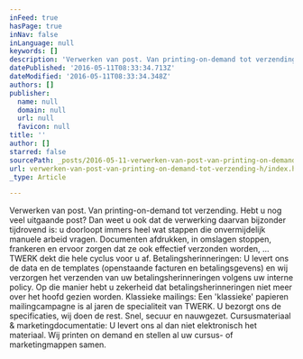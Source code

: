 ```yaml
---
inFeed: true
hasPage: true
inNav: false
inLanguage: null
keywords: []
description: 'Verwerken van post. Van printing-on-demand tot verzending. Hebt u nog veel uitgaande post? Dan weet u ook dat de verwerking daarvan bijzonder tijdrovend is: u doorloopt immers heel wat stappen die onvermijdelijk manuele arbeid vragen. Documenten afdrukken, in omslagen stoppen, frankeren en ervoor zorgen dat ze ook effectief verzonden worden, … TWERK dekt die hele cyclus voor u af. Betalingsherinneringen: U levert ons de data en de templates (openstaande facturen en betalingsgevens) en wij verzorgen het verzenden van uw betalingsherinneringen volgens uw interne policy. Op die manier hebt u zekerheid dat betalingsherinneringen niet meer over het hoofd gezien worden. Klassieke mailings: Een ‘klassieke’ papieren mailingcampagne is al jaren de specialiteit van TWERK. U bezorgt ons de specificaties, wij doen de rest. Snel, secuur en nauwgezet. Cursusmateriaal & marketingdocumentatie: U levert ons al dan niet elektronisch het materiaal. Wij printen on demand en stellen al uw cursus- of marketingmappen samen. '
datePublished: '2016-05-11T08:33:34.713Z'
dateModified: '2016-05-11T08:33:34.348Z'
authors: []
publisher:
  name: null
  domain: null
  url: null
  favicon: null
title: ''
author: []
starred: false
sourcePath: _posts/2016-05-11-verwerken-van-post-van-printing-on-demand-tot-verzending-h.md
url: verwerken-van-post-van-printing-on-demand-tot-verzending-h/index.html
_type: Article

---
```

Verwerken van post. Van printing-on-demand tot verzending. Hebt u nog veel uitgaande post? Dan weet u ook dat de verwerking daarvan bijzonder tijdrovend is: u doorloopt immers heel wat stappen die onvermijdelijk manuele arbeid vragen. Documenten afdrukken, in omslagen stoppen, frankeren en ervoor zorgen dat ze ook effectief verzonden worden, ... TWERK dekt die hele cyclus voor u af. Betalingsherinneringen: U levert ons de data en de templates (openstaande facturen en betalingsgevens) en wij verzorgen het verzenden van uw betalingsherinneringen volgens uw interne policy. Op die manier hebt u zekerheid dat betalingsherinneringen niet meer over het hoofd gezien worden. Klassieke mailings: Een 'klassieke' papieren mailingcampagne is al jaren de specialiteit van TWERK. U bezorgt ons de specificaties, wij doen de rest. Snel, secuur en nauwgezet. Cursusmateriaal & marketingdocumentatie: U levert ons al dan niet elektronisch het materiaal. Wij printen on demand en stellen al uw cursus- of marketingmappen samen.